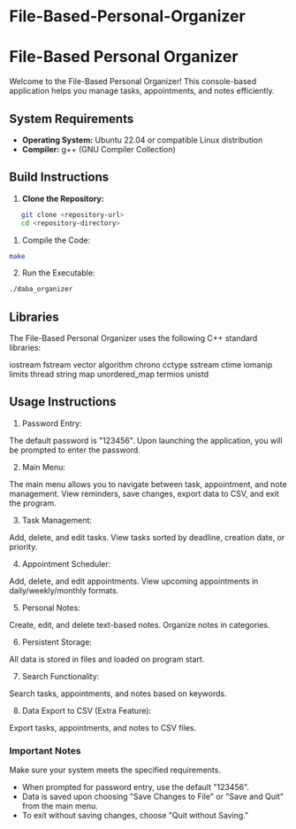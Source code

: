 # File-Based-Personal-Organizer
# File-Based Personal Organizer

Welcome to the File-Based Personal Organizer! This console-based application helps you manage tasks, appointments, and notes efficiently.

## System Requirements

- **Operating System:** Ubuntu 22.04 or compatible Linux distribution
- **Compiler:** g++ (GNU Compiler Collection)

## Build Instructions

1. **Clone the Repository:**

```bash
   git clone <repository-url>
   cd <repository-directory>
```

1. Compile the Code:

```bash
make
```

2. Run the Executable:
```bash
./daba_organizer
```

## Libraries
The File-Based Personal Organizer uses the following C++ standard libraries:

iostream
fstream
vector
algorithm
chrono
cctype
sstream
ctime
iomanip
limits
thread
string
map
unordered_map
termios
unistd

## Usage Instructions

1. Password Entry:

The default password is "123456".
Upon launching the application, you will be prompted to enter the password.

2. Main Menu:

The main menu allows you to navigate between task, appointment, and note management.
View reminders, save changes, export data to CSV, and exit the program.

3. Task Management:

Add, delete, and edit tasks.
View tasks sorted by deadline, creation date, or priority.

4. Appointment Scheduler:

Add, delete, and edit appointments.
View upcoming appointments in daily/weekly/monthly formats.

5. Personal Notes:

Create, edit, and delete text-based notes.
Organize notes in categories.

6. Persistent Storage:

All data is stored in files and loaded on program start.

7. Search Functionality:

Search tasks, appointments, and notes based on keywords.

8. Data Export to CSV (Extra Feature):

Export tasks, appointments, and notes to CSV files.


### Important Notes
Make sure your system meets the specified requirements.
- When prompted for password entry, use the default "123456".
- Data is saved upon choosing "Save Changes to File" or "Save and Quit" from the main menu.
- To exit without saving changes, choose "Quit without Saving."
